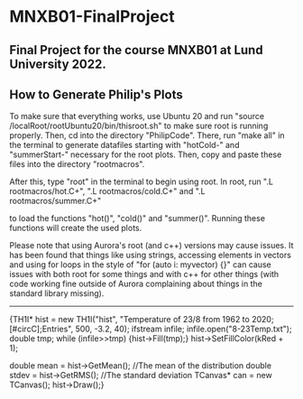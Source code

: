 # MNXB01-FinalProject
Final Project for the course MNXB01 at Lund University 2022.
--------------------------------
How to Generate Philip's Plots
-------------------------------
To make sure that everything works, use Ubuntu 20 and run
"source /localRoot/rootUbuntu20/bin/thisroot.sh"
to make sure root is running properly. Then, cd into the directory "PhilipCode". There, run 
"make all" in the terminal to generate datafiles starting with "hotCold-" and "summerStart-" necessary for the root plots.
Then, copy and paste these files into the directory "rootmacros". 

After this, type "root" in the terminal to begin using root. In root, run 
".L rootmacros/hot.C+",
".L rootmacros/cold.C+" and
".L rootmacros/summer.C+"

to load the functions "hot()", "cold()" and "summer()". Running these functions will create the used plots.


Please note that using Aurora's root (and c++) versions may cause issues. It has been found that things like using strings,
accessing elements in vectors and using for loops in the style of "for (auto i: myvector) {}" can cause issues with both 
root for some things and with c++ for other things (with code working fine outside of Aurora complaining about things in the 
standard library missing).




-------------------------
 {TH1I* hist = new TH1I("hist", "Temperature of 23/8 from 1962 to 2020;[#circC];Entries", 500, -3.2, 40);
ifstream infile;
infile.open("8-23Temp.txt");
double tmp;
while (infile>>tmp) {hist->Fill(tmp);}
hist->SetFillColor(kRed + 1);

double mean = hist->GetMean(); //The mean of the distribution
double stdev = hist->GetRMS(); //The standard deviation
TCanvas* can = new TCanvas();
hist->Draw();}
